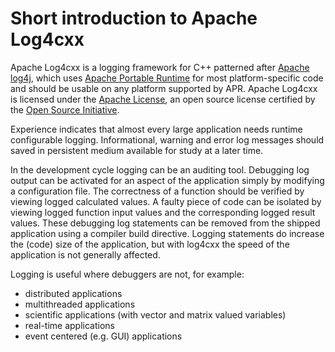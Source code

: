 <!--
 Licensed to the Apache Software Foundation (ASF) under one or more
 contributor license agreements.  See the NOTICE file distributed with
 this work for additional information regarding copyright ownership.
 The ASF licenses this file to You under the Apache License, Version 2.0
 (the "License"); you may not use this file except in compliance with
 the License.  You may obtain a copy of the License at

	http://www.apache.org/licenses/LICENSE-2.0

 Unless required by applicable law or agreed to in writing, software
 distributed under the License is distributed on an "AS IS" BASIS,
 WITHOUT WARRANTIES OR CONDITIONS OF ANY KIND, either express or implied.
 See the License for the specific language governing permissions and
 limitations under the License.
-->

# Short introduction to Apache Log4cxx

Apache Log4cxx is a logging framework for C++ patterned after [Apache log4j],
which uses [Apache Portable Runtime] for most platform-specific code and should
be usable on any platform supported by APR. Apache Log4cxx is licensed under
the [Apache License], an open source license certified by the [Open Source Initiative].

Experience indicates that almost every large application needs runtime configurable logging.
Informational, warning and error log messages should saved
in persistent medium available for study at a later time.

In the development cycle logging can be an auditing tool.
Debugging log output can be activated for an aspect of the application
simply by modifying a configuration file.
The correctness of a function should be verified by viewing logged calculated values.
A faulty piece of code can be isolated by viewing logged function input values
and the corresponding logged result values.
These debugging log statements can be removed from the shipped application
using a compiler build directive.
Logging statements do increase the (code) size of the application,
but with log4cxx the speed of the application is not generally affected.

Logging is useful where debuggers are not, for example:
- distributed applications
- multithreaded applications
- scientific applications (with vector and matrix valued variables)
- real-time applications
- event centered (e.g. GUI) applications

[Apache log4j]:https://logging.apache.org/log4j/2.x/
[Apache Portable Runtime]:https://apr.apache.org/
[Apache License]:https://www.apache.org/licenses/
[Open Source Initiative]:https://opensource.org/
